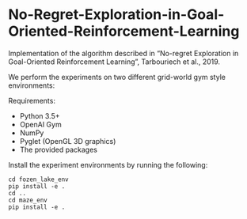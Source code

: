 # No-Regret-Exploration-in-Goal-Oriented-Reinforcement-Learning
Implementation of the algorithm described in “No-regret Exploration in Goal-Oriented Reinforcement Learning”, Tarbouriech et al., 2019.

We perform the experiments on two different grid-world gym style environments:

Requirements:
- Python 3.5+
- OpenAI Gym
- NumPy
- Pyglet (OpenGL 3D graphics)
- The provided packages

Install the experiment environments by running the following:

```
cd fozen_lake_env
pip install -e .
cd ..
cd maze_env
pip install -e .
```

